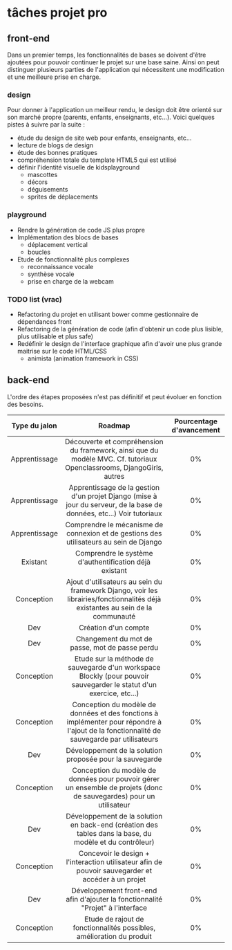 # tâches projet pro

## front-end

Dans un premier temps, les fonctionnalités de bases se doivent d'être ajoutées pour pouvoir continuer le projet sur une base saine. Ainsi on peut distinguer plusieurs parties de l'application qui nécessitent une modification et une meilleure prise en charge. 

### design

Pour donner à l'application un meilleur rendu, le design doit être orienté sur son marché propre (parents, enfants, enseignants, etc...). Voici quelques pistes à suivre par la suite :
* étude du design de site web pour enfants, enseignants, etc...
* lecture de blogs de design
* étude des bonnes pratiques
* compréhension totale du template HTML5 qui est utilisé
* définir l'identité visuelle de kidsplayground
	* mascottes
	* décors
	* déguisements
	* sprites de déplacements

### playground

* Rendre la génération de code JS plus propre
* Implémentation des blocs de bases
	* déplacement vertical
	* boucles
* Etude de fonctionnalité plus complexes
	* reconnaissance vocale
	* synthèse vocale
	* prise en charge de la webcam

### TODO list (vrac)

* Refactoring du projet en utilisant bower comme gestionnaire de dépendances front
* Refactoring de la génération de code (afin d'obtenir un code plus lisible, plus utilisable et plus safe)
* Redéfinir le design de l'interface graphique afin d'avoir une plus grande maitrise sur le code HTML/CSS 
	* animista (animation framework in CSS)

## back-end

L'ordre des étapes proposées n'est pas définitif et peut évoluer en fonction des besoins.

| Type du jalon |                 Roadmap                  | Pourcentage d'avancement |
| :-----------: | :--------------------------------------: | :----------------------: |
| Apprentissage | Découverte et compréhension du framework, ainsi que du modèle MVC. Cf. tutoriaux Openclassrooms, DjangoGirls, autres |            0%            |
| Apprentissage | Apprentissage de la gestion d'un projet Django (mise à jour du serveur, de la base de données, etc...) Voir tutoriaux |            0%            |
| Apprentissage | Comprendre le mécanisme de connexion et de gestions des utilisateurs au sein de Django |            0%            |
|   Existant    | Comprendre le système d'authentification déjà existant |            0%            |
|  Conception   | Ajout d'utilisateurs au sein du framework Django, voir les librairies/fonctionnalités déjà existantes au sein de la communauté |            0%            |
|      Dev      |           Création d'un compte           |            0%            |
|      Dev      | Changement du mot de passe, mot de passe perdu |            0%            |
|  Conception   | Etude sur la méthode de sauvegarde d'un workspace Blockly (pour pouvoir sauvegarder le statut d'un exercice, etc...) |            0%            |
|  Conception   | Conception du modèle de données et des fonctions à implémenter pour répondre à l'ajout de la fonctionnalité de sauvegarde par utilisateurs |            0%            |
|      Dev      | Développement de la solution proposée pour la sauvegarde |            0%            |
|  Conception   | Conception du modèle de données pour pouvoir gérer un ensemble de projets (donc de sauvegardes) pour un utilisateur |            0%            |
|      Dev      | Développement de la solution en back-end (création des tables dans la base, du modèle et du contrôleur) |            0%            |
|  Conception   | Concevoir le design + l'interaction utilisateur afin de pouvoir sauvegarder et accéder à un projet |            0%            |
|      Dev      | Développement front-end afin d'ajouter la fonctionnalité "Projet" à l'interface |            0%            |
|  Conception   | Etude de rajout de fonctionnalités possibles, amélioration du produit |            0%            |
